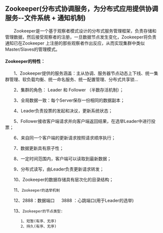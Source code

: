 ## Zookeeper(分布式协调服务，为分布式应用提供协调服务--文件系统 + 通知机制)

&emsp;&emsp;Zookeeper是一个基于观察者模式设计的分布式服务管理框架，负责存储和管理数据，然后接受观察者的注册，一旦数据节点发生变化，Zookeeper将负责通知已在Zookeeper
上注册的那些观察者作出反应，从而实现集群中类似Master/Slaves的管理模式。

#### Zookeeper的特性：

&emsp;&emsp;1、Zookeeper提供的服务涵盖：主从协调、服务器节点动态上下线、统一集群管理、软负载均衡、统一命名服务、统一配置管理、分布式共享锁...

&emsp;&emsp;2、集群的角色： Leader 和 Follower （半数存活机制）；

&emsp;&emsp;3、全局数据一致：每个Server保存一份相同的数据副本；

&emsp;&emsp;4、Leader负责投票的发起和决议，更新系统状态；

&emsp;&emsp;5、Follower接收客户端请求并向客户端返回结果，在选举Leader中进行投票；

&emsp;&emsp;6、来自同一个客户端的更新请求按照请求顺序执行；

&emsp;&emsp;7、数据更新具有原子性；

&emsp;&emsp;8、一定时间范围内，客户端可以读取到最新数据；

&emsp;&emsp;9、分布式读写，由Leader负责更新请求转发；

&emsp;&emsp;10、Zookeeper的数据存储具有层次化的目录结构；

&emsp;&emsp;11、`Zookeeper的选举机制`

&emsp;&emsp;12、2888：数据端口 &emsp; 3888 ：心跳端口(用于Leader的选举)

&emsp;&emsp;13、`Zookeeper的节点类型:`

           1、短暂(有序、无序)
           2、持久(有序、无序)
